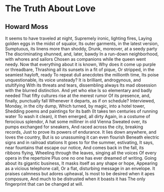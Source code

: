 # The Truth About Love
## Howard Moss
It seems to have traveled at night,
Supremely ironic, lighting fires,
Laying golden eggs in the midst of squalor,
Its outer garments, in the latest version,
Sumptuous, its linens more than shoddy,
Drunk, moreover, at a seedy party
The discriminating shunned, and, later, bawdy
In a run-down neighborhood, with whores and sailors
Chosen as companions while the queen went needy.
Now that everything about it is known,
Why does it come up purple or threadbare,
Thrashing all its sunsets in a fit of pique,
Or stripped, in the seamiest hayloft, ready
To repeat dull anecdotes the millionth time,
Its poise unquestionable, its voice unsteady?
It is brilliant, androgynous, and stultifying
With its threats and tears, dissembling always
Its mad obsession with the blurred distinction.
And yet who else
Is so elementary and badly needed
That fifty cultures rise at the merest rumor
Of its presence, and, finally, punctually fall
Whenever it departs, as if on schedule?
Interviewed, Monday, in the city dump,
Which turned, by magic, into a hotel tower,
Shedding poems and paintings for its bath
(It takes ten centuries of running water
To wash it clean), it then emerged, all dirty
Again, in a costume of ferocious splendor,
A hat some milliner in old Vienna
Sweated over, its pumps exchanged for sneakers,
And raced across the city, breaking records,
Just to prove its powers of endurance.
It lies down anywhere, and loves the country,
But is so unassuming it can even flourish
Beneath electric signs and in railroad stations
It goes to for the summer, estivating,
It says, near fountains that escape our notice,
And comes back in the fall, its ribbons flying,
Wheeling through the leaves, singing all the voices
Of every opera in the repertoire
Plus one no one has ever dreamed of writing.
Going about its gigantic business,
It masks itself as any shape or hope,
Appearing as a vicious telephone call,
Or a flat, disturbing message in an envelope.
It praises calmness but adores upheaval,
Is most to be desired when it apes composure,
And much to be distrusted when it boasts it has
The only fingerprint that can be changed at will.